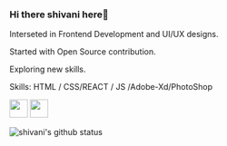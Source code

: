 ### Hi there shivani here👋

Interseted in Frontend Development and UI/UX designs.

Started with Open Source contribution.

Exploring new skills.

Skills: HTML / CSS/REACT / JS /Adobe-Xd/PhotoShop

<img height="32" width="32" src="https://cdn.jsdelivr.net/npm/simple-icons@v4/icons/[#E4405F].svg" />
<img height="32" width="32" src="https://unpkg.com/simple-icons@v4/icons/[ICON NAME].svg" />




![shivani's github status](https://github-readme-stats.vercel.app/api?username=Sshivani-12)
